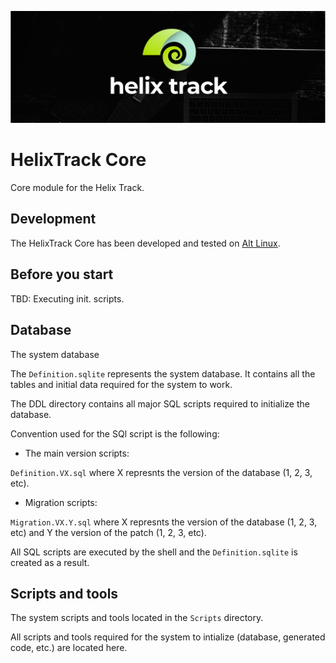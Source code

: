 ![JIRA alternative for the free world!](Assets/Wide_Black.png)

# HelixTrack Core

Core module for the Helix Track.

## Development

The HelixTrack Core has been developed and tested on [Alt Linux](https://alt-linux.ru/).

## Before you start

TBD: Executing init. scripts.

## Database

The system database

The `Definition.sqlite` represents the system database. 
It contains all the tables and initial data required for the system to work.

The DDL directory contains all major SQL scripts required to initialize the database.

Convention used for the SQl script is the following:

- The main version scripts:

`Definition.VX.sql` where X represnts the version of the database (1, 2, 3, etc).

- Migration scripts:

`Migration.VX.Y.sql` where X represnts the version of the database (1, 2, 3, etc) and Y the version of the patch (1, 2, 3, etc).

All SQL scripts are executed by the shell and the `Definition.sqlite` is created as a result.

## Scripts and tools

The system scripts and tools located in the `Scripts` directory.

All scripts and tools required for the system to intialize (database, generated code, etc.) are located here.


